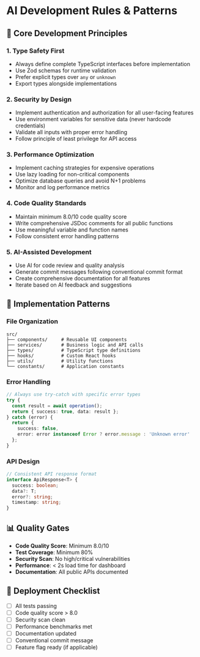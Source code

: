 # AI Development Rules & Patterns

## 🎯 **Core Development Principles**

### 1. **Type Safety First**
- Always define complete TypeScript interfaces before implementation
- Use Zod schemas for runtime validation
- Prefer explicit types over `any` or `unknown`
- Export types alongside implementations

### 2. **Security by Design**
- Implement authentication and authorization for all user-facing features
- Use environment variables for sensitive data (never hardcode credentials)
- Validate all inputs with proper error handling
- Follow principle of least privilege for API access

### 3. **Performance Optimization**
- Implement caching strategies for expensive operations
- Use lazy loading for non-critical components
- Optimize database queries and avoid N+1 problems
- Monitor and log performance metrics

### 4. **Code Quality Standards**
- Maintain minimum 8.0/10 code quality score
- Write comprehensive JSDoc comments for all public functions
- Use meaningful variable and function names
- Follow consistent error handling patterns

### 5. **AI-Assisted Development**
- Use AI for code review and quality analysis
- Generate commit messages following conventional commit format
- Create comprehensive documentation for all features
- Iterate based on AI feedback and suggestions

## 🔧 **Implementation Patterns**

### File Organization
```
src/
├── components/     # Reusable UI components
├── services/       # Business logic and API calls
├── types/          # TypeScript type definitions
├── hooks/          # Custom React hooks
├── utils/          # Utility functions
└── constants/      # Application constants
```

### Error Handling
```typescript
// Always use try-catch with specific error types
try {
  const result = await operation();
  return { success: true, data: result };
} catch (error) {
  return { 
    success: false, 
    error: error instanceof Error ? error.message : 'Unknown error' 
  };
}
```

### API Design
```typescript
// Consistent API response format
interface ApiResponse<T> {
  success: boolean;
  data?: T;
  error?: string;
  timestamp: string;
}
```

## 📊 **Quality Gates**

- **Code Quality Score**: Minimum 8.0/10
- **Test Coverage**: Minimum 80%
- **Security Scan**: No high/critical vulnerabilities
- **Performance**: < 2s load time for dashboard
- **Documentation**: All public APIs documented

## 🚀 **Deployment Checklist**

- [ ] All tests passing
- [ ] Code quality score > 8.0
- [ ] Security scan clean
- [ ] Performance benchmarks met
- [ ] Documentation updated
- [ ] Conventional commit message
- [ ] Feature flag ready (if applicable)
